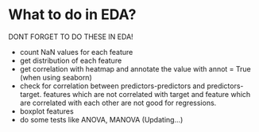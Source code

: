 # What to do in EDA?

DONT FORGET TO DO THESE IN EDA!

* count NaN values for each feature
* get distribution of each feature
* get correlation with heatmap and annotate the value with annot = True (when using seaborn)
* check for correlation between predictors-predictors and predictors-target. features which are not correlated with target and feature which are correlated with each other are not good for regressions.
* boxplot features
* do some tests like ANOVA, MANOVA
(Updating...)